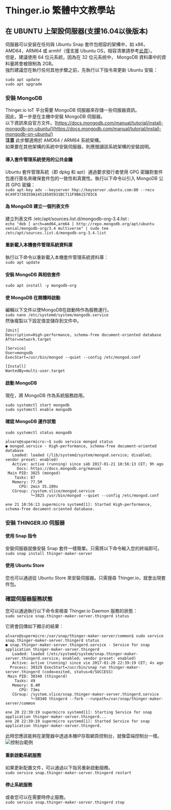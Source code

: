 # Thinger.io 繁體中文教學站
## 在 UBUNTU 上架設伺服器(支援16.04以後版本)
伺服器可以安装在任何與 Ubuntu Snap 套件包相容的架構中，如 x86，AMD64，ARM64 或 armhf（僅支援 Ubuntu OS，相容清單請參考[此頁](https://snapcraft.io/)）。<br/>
但是，建議使用 64 位元系統，因為在 32 位元系统中， MongoDB 資料庫中的資料量將會被限制為 2GB。<br/>
強烈建議您在執行任何其他步驟之前，先執行以下指令來更新 Ubuntu 安裝：
```
sudo apt update
sudo apt upgrade
```

### 安裝 MongoDB

Thinger.io IoT 平台需要 MongoDB 伺服器來存儲一些伺服器資訊。 <br/>
因此，第一步是在主機中安裝 MongoDB 伺服器。<br/>
以下資訊來自官方文件。[https://docs.mongodb.com/manual/tutorial/install-mongodb-on-ubuntu/](https://docs.mongodb.com/manual/tutorial/install-mongodb-on-ubuntu/) <br/>
__注意__ 此步驟適用於 AMD64 / ARM64 系統架構。 <br/>如果要在其他架構的系統中安裝伺服器，則應閱讀該系統架構的安裝說明。

#### 導入套件管理系統使用的公共金鑰

Ubuntu 套件管理系統（即 dpkg 和 apt）通過要求發行者使用 GPG 密鑰對套件包進行簽名來確保套件包的一致性和真實性。執行以下命令以引入 MongoDB 公共 GPG 密鑰：<br/>
`sudo apt-key adv --keyserver hkp://keyserver.ubuntu.com:80 --recv 0C49F3730359A14518585931BC711F9BA15703C6`

#### 為 MongoDB 建立一個列表文件

建立列表文件 /etc/apt/sources.list.d/mongodb-org-3.4.list :<br/>
`echo "deb [ arch=amd64,arm64 ] http://repo.mongodb.org/apt/ubuntu xenial/mongodb-org/3.4 multiverse" | sudo tee /etc/apt/sources.list.d/mongodb-org-3.4.list`

#### 重新載入本機套件管理系統資料庫

執行以下命令以重新載入本機套件管理系統資料庫：<br/>
`sudo apt update`

#### 安裝 MongoDB 與相依套件<br/>

`sudo apt install -y mongodb-org`

#### 使 MongoDB 在開機時啟動

編輯以下文件以使MongoDB在啟動時作為服務運行。<br/>
`sudo nano /etc/systemd/system/mongodb.service`<br/>
然後複製以下設定值並儲存到文件中。
```
[Unit]
Description=High-performance, schema-free document-oriented database
After=network.target

[Service]
User=mongodb
ExecStart=/usr/bin/mongod --quiet --config /etc/mongod.conf

[Install]
WantedBy=multi-user.target
```

#### 啟動 MongoDB
現在，將 MongoDB 作為系統服務啟用。
```
sudo systemctl start mongodb
sudo systemctl enable mongodb
```

#### 確認 MongoDB 運作狀態

`sudo systemctl status mongodb`

```
alvaro@supermicro:~$ sudo service mongod status
● mongod.service - High-performance, schema-free document-oriented database
   Loaded: loaded (/lib/systemd/system/mongod.service; disabled; vendor preset: enabled)
   Active: active (running) since sáb 2017-01-21 10:56:13 CET; 9h ago
     Docs: https://docs.mongodb.org/manual
 Main PID: 3825 (mongod)
    Tasks: 87
   Memory: 77.5M
      CPU: 2min 35.209s
   CGroup: /system.slice/mongod.service
           └─3825 /usr/bin/mongod --quiet --config /etc/mongod.conf

ene 21 10:56:13 supermicro systemd[1]: Started High-performance, schema-free document-oriented database.
```

### 安裝 THINGER.IO 伺服器
#### 使用 Snap 指令

安裝伺服器就像安裝 Snap 套件一樣簡單。只需將以下命令輸入您的終端即可。<br/>
`sudo snap install thinger-maker-server`

#### 使用 Ubuntu Store
您也可以通過從 Ubuntu Store 來安裝伺服器。只需搜尋 Thinger.io，就會出現套件包。

### 確認伺服器服務狀態
您可以通過執行以下命令來檢查 Thinger.io Daemon 服務的狀態：<br/>
`sudo service snap.thinger-maker-server.thingerd status`

它將會回傳如下顯示的結果：
```
alvaro@supermicro:/var/snap/thinger-maker-server/common$ sudo service snap.thinger-maker-server.thingerd status
● snap.thinger-maker-server.thingerd.service - Service for snap application thinger-maker-server.thingerd
   Loaded: loaded (/etc/systemd/system/snap.thinger-maker-server.thingerd.service; enabled; vendor preset: enabled)
   Active: active (running) since vie 2017-01-20 22:39:19 CET; 4s ago
  Process: 30329 ExecStart=/usr/bin/snap run thinger-maker-server.thingerd (code=exited, status=0/SUCCESS)
 Main PID: 30340 (thingerd)
    Tasks: 49
   Memory: 8.4M
      CPU: 73ms
   CGroup: /system.slice/snap.thinger-maker-server.thingerd.service
           └─30340 thingerd --fork --runpath=/var/snap/thinger-maker-server/common

ene 20 22:39:19 supermicro systemd[1]: Starting Service for snap application thinger-maker-server.thingerd...
ene 20 22:39:19 supermicro systemd[1]: Started Service for snap application thinger-maker-server.thingerd.
```
此時您應該能夠在瀏覽器中透過本機IP存取網頁控制台，就像雲端控制台一樣。
![](http://docs.thinger.io/deployment/assets/console.png "控制台範例")

#### 重新啟動系統服務
如果更新配置文件，可以通過以下指另重新啟動服務。<br/>
`sudo service snap.thinger-maker-server.thingerd restart`
#### 停止系統服務
或者您可以在需要時停止服務。<br/>
`sudo service snap.thinger-maker-server.thingerd stop`